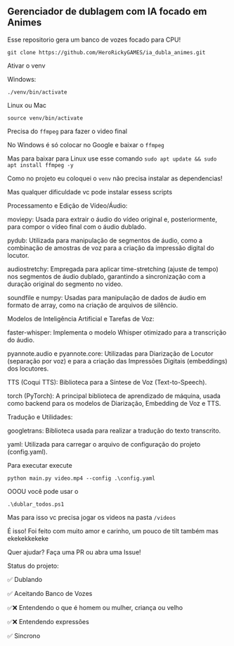 <h2>Gerenciador de dublagem com IA focado em Animes</h2>

Esse repositorio gera um banco de vozes focado para CPU!

````
git clone https://github.com/HeroRickyGAMES/ia_dubla_animes.git
````
Ativar o venv

Windows:
````
./venv/bin/activate
````

Linux ou Mac
````
source venv/bin/activate
````

Precisa do ````ffmpeg```` para fazer o video final

No Windows é só colocar no Google e baixar o ````ffmpeg````

Mas para baixar para Linux use esse comando
````sudo apt update && sudo apt install ffmpeg -y````

Como no projeto eu coloquei o ````venv```` não precisa instalar as dependencias!

Mas qualquer dificuldade vc pode instalar essess scripts

Processamento e Edição de Vídeo/Áudio:

moviepy: Usada para extrair o áudio do vídeo original e, posteriormente, para compor o vídeo final com o áudio dublado.

pydub: Utilizada para manipulação de segmentos de áudio, como a combinação de amostras de voz para a criação da impressão digital do locutor.

audiostretchy: Empregada para aplicar time-stretching (ajuste de tempo) nos segmentos de áudio dublado, garantindo a sincronização com a duração original do segmento no vídeo.

soundfile e numpy: Usadas para manipulação de dados de áudio em formato de array, como na criação de arquivos de silêncio.

Modelos de Inteligência Artificial e Tarefas de Voz:

faster-whisper: Implementa o modelo Whisper otimizado para a transcrição do áudio.

pyannote.audio e pyannote.core: Utilizadas para Diarização de Locutor (separação por voz) e para a criação das Impressões Digitais (embeddings) dos locutores.

TTS (Coqui TTS): Biblioteca para a Síntese de Voz (Text-to-Speech).

torch (PyTorch): A principal biblioteca de aprendizado de máquina, usada como backend para os modelos de Diarização, Embedding de Voz e TTS.

Tradução e Utilidades:

googletrans: Biblioteca usada para realizar a tradução do texto transcrito.

yaml: Utilizada para carregar o arquivo de configuração do projeto (config.yaml).

Para executar execute

````
python main.py video.mp4 --config .\config.yaml
````

OOOU
você pode usar o

````
.\dublar_todos.ps1
````

Mas para isso vc precisa jogar os videos na pasta ````/videos````

É isso! Foi feito com muito amor e carinho, um pouco de tilt também  mas ekekekkekeke

Quer ajudar? Faça uma PR ou abra uma Issue!

Status do projeto:

✅    Dublando

✅    Aceitando Banco de Vozes

✅❌ Entendendo o que é homem ou mulher, criança ou velho

✅❌    Entendendo expressões

✅    Sincrono
